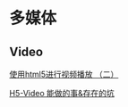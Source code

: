 # 多媒体

## Video

[使用html5进行视频播放 （二）](https://zhuanlan.zhihu.com/p/25127524)

[H5-Video 能做的事&存在的坑](https://chimee.org/docs/chimee_player_preface.html)

